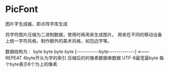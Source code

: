 PicFont
=======

图片字生成器，即点阵字库生成

将字符图片压缩为二进制数据，使用时再用来生成图片。
用来在不同的移动设备上统一字符风格，制作额外的美术风格，如包边字等。

数据结构为：
byte  byte  byte  byte  [-----------byte-------------] <--- REPEAT
   4byte开头为字的索引	   压缩后的的像素数据串数据
    UTF-8最宽最byte        每个byte表示8个为上的像素
